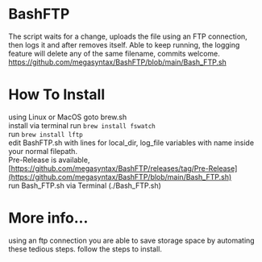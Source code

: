 # BashFTP
The script waits for a change, uploads the file using an FTP connection, then logs it and after removes itself. Able to keep running, the logging feature will delete any of the same filename, commits welcome.   
https://github.com/megasyntax/BashFTP/blob/main/Bash_FTP.sh  

# How To Install  
using Linux or MacOS goto brew.sh  
install via terminal run `brew install fswatch`  
run `brew install lftp`  
edit BashFTP.sh with lines for local_dir, log_file variables with name inside your normal filepath.  
Pre-Release is available, [https://github.com/megasyntax/BashFTP/releases/tag/Pre-Release](https://github.com/megasyntax/BashFTP/blob/main/Bash_FTP.sh)  
run Bash_FTP.sh via Terminal (./Bash_FTP.sh)  

# More info...
using an ftp connection you are able to save storage space by automating these tedious steps. 
follow the steps to install.


